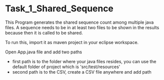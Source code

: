 # Task_1_Shared_Sequence

This Program generates the shared sequence count among multiple java files. A sequence needs to be in at least two files to be shown in the results because then it is called to be shared.

To run this, import it as maven project in your eclipse workspace.

Open App.java file and add two paths
  
  - first path is to the folder where your java files resides, you can use the default folder of project which is 'src/test/resources'
  - second path is to the CSV, create a CSV file anywhere and add path
